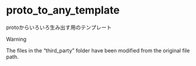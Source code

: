 # proto_to_any_template

protoからいろいろ生み出す用のテンプレート

> [!WARNING]
> The files in the “third_party” folder have been modified from the original file path.
